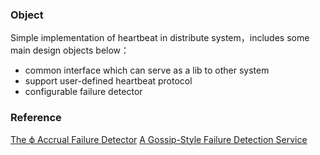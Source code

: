 ### Object
Simple implementation of heartbeat in distribute system，includes some main design objects below：
 - common interface which can serve as a lib to other system
 - support user-defined heartbeat protocol
 - configurable failure detector
 
### Reference
[The ϕ Accrual Failure Detector](http://citeseerx.ist.psu.edu/viewdoc/download?doi=10.1.1.80.7427&rep=rep1&type=pdf)
[A Gossip-Style Failure Detection Service](https://www.cs.cornell.edu/home/rvr/papers/GossipFD.pdf)